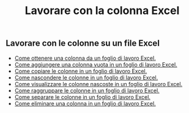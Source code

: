 ﻿---
title: Lavorare con la colonna Excel
second_title: Documen
linktitle: Colonna
type: docs
url: /it/columns/
aliases: [/working-with-columns/]
keywords: REST API, columns, spreadsheets, exce
description: "Cells.Cloud API per Excel opera: visualizza le colonne da un foglio di lavoro Excel"
weight: 100
kwords: Excel, Office Cloud, REST API, Foglio di calcolo, PDF, CSV, Json, Markdown, Colonne
---
## Lavorare con le colonne su un file Excel

- [Come ottenere una colonna da un foglio di lavoro Excel.](/cells/it/columns/get/)
- [Come aggiungere una colonna vuota in un foglio di lavoro Excel.](/cells/it/columns/add/)
- [Come copiare le colonne in un foglio di lavoro Excel.](/cells/it/columns/copy/)
- [Come nascondere le colonne in un foglio di lavoro Excel.](/cells/it/columns/hide/)
- [Come visualizzare le colonne nascoste in un foglio di lavoro Excel.](/cells/it/columns/unhide/)
- [Come raggruppare le colonne in un foglio di lavoro Excel.](/cells/it/columns/group/)
- [Come separare le colonne in un foglio di lavoro Excel.](/cells/it/columns/ungroup/)
- [Come eliminare una colonna in un foglio di lavoro Excel.](/cells/it/columns/delete/)
